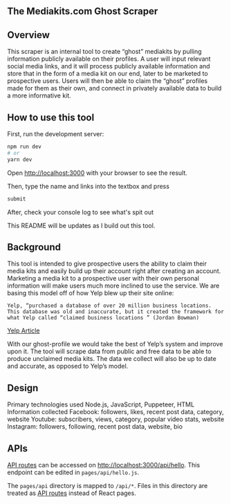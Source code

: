 ## The Mediakits.com Ghost Scraper

## Overview
This scraper is an internal tool to create “ghost” mediakits by pulling information publicly available on their profiles. A user will input relevant social media links, and it will process publicly available information and store that in the form of a media kit on our end, later to be marketed to prospective users.
Users will then be able to claim the “ghost” profiles made for them as their own, and connect in privately available data to build a more informative kit. 

## How to use this tool

First, run the development server:

```bash
npm run dev
# or
yarn dev
```

Open [http://localhost:3000](http://localhost:3000) with your browser to see the result.

Then, type the name and links into the textbox and press
```bash
submit
```

After, check your console log to see what's spit out

This README will be updates as I build out this tool.

## Background

This tool is intended to give prospective users the ability to claim their media kits and easily build up their account right after creating an account. Marketing a media kit to a prospective user with their own personal information will make users much more inclined to use the service. We are basing this model off of how Yelp blew up their site online:

	Yelp, “purchased a database of over 20 million business locations. This database was old and inaccurate, but it created the framework for what Yelp called “claimed business locations ” (Jordan Bowman)

[Yelp Article](https://medium.com/swlh/building-yelp-bc4e62c4db3b)

With our ghost-profile we would take the best of Yelp’s system and improve upon it. The tool will scrape data from public and free data to be able to produce unclaimed media kits. The data we collect will also be up to date and accurate, as opposed to Yelp’s model. 

## Design
Primary technologies used
	Node.js, JavaScript, Puppeteer, HTML
Information collected
	Facebook: followers, likes, recent post data, category, website
	Youtube: subscribers, views, category, popular video stats, website 
	Instagram: followers, following, recent post data, website, bio

## APIs

[API routes](https://nextjs.org/docs/api-routes/introduction) can be accessed on [http://localhost:3000/api/hello](http://localhost:3000/api/hello). This endpoint can be edited in `pages/api/hello.js`.

The `pages/api` directory is mapped to `/api/*`. Files in this directory are treated as [API routes](https://nextjs.org/docs/api-routes/introduction) instead of React pages.

